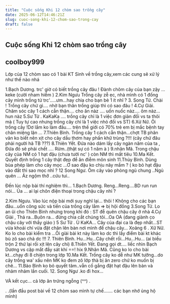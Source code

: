 ```yaml
---
title: "Cuộc sống Khi 12 chòm sao trồng cây"
date: 2025-06-12T14:46:21Z
slug: cuoc-song-khi-12-chom-sao-trong-cay
draft: false
---
```


## Cuộc sống Khi 12 chòm sao trồng cây

## coolboy999

Lớp của 12 chòm sao có 1 bài KT Sinh về trồng cây,xem các cung sẽ xử lý như thế nào nhá

 1.Bạch Dương. trc' giờ có biết trồng cây đâu ! Đành chôm cây của bạn zậy ... keke (cười nham hiểm )
2.Kim Ngưu Trồng cây zễ ẹc, nhà mình có 1 đống cây mình trồng từ trc'.....ưm...hay chia cho bạn bè 1 ít nhĩ ?
 3. Song Tử. Chài ! Trồng cây chứ gì.... nhờ bạn thân trồng giúp thì có sao đâu ! 
4.Cự Giải. Chăm sóc cây 1 cách cẫn thận.... cho ăn nàz .... uốn nuốc nàz.... ôm nàz... hun nàz
5.Sư Tử . KaKaKa .... trồng cây chỉ là 1 việc đơn giản đối vs ta thôi mà ( Tuy tự cao nhưng trồng cây chỉ là 1 việc nhỏ đối vs ST)
6.Xử Nữ. Ôi trồng cây !Dơ lắm ko làm đâu.... trên thế giới có 70% trẻ em bị mắc bệnh tay chân miệng lận ...
7.Thiên Bình. Trồng cây 1 cách cẫn thận...chợt TB phân vân ko biết nên xịt cho cây dầu thơm hay phấn khữ trùng ?!!! (cây chứ đâu phải người hã TB ???)
8.Thiên Yết. Đứa nào dám lấy cây ngàn năm của ta , Đứa đó sẽ phải chết .... Rừm..(thật sự có 1 năm à )
9.nhân Mã. Trong chậu cây của NM có 1 hạt đậu (chưa tưới nc' ) còn NM thì mất tiêu
10.Ma Kết. Quyết định trồng 1 cây thật đẹp để ăn điễm môn sinh
11.Thủy Bình. Dùng bùa phép làm cho cây mọc ...Ơ sao đậu ko chịu nãy mầm ? ( ko bỏ hạt đậu vào đất thì sao mọc nhĩ ?
12 Song Ngư. Ôm cây vào phòng ngủ chung ..Ngủ quên ... Áz ngộm thỡ ..cứu tui..




	
	
			

Đến lúc nộp bài thí nghiệm thì...
1.Bạch Dương. Reng...Reng....BD run run nói... Ủa ... ai lại chôn điện thoại trong chậu cây nhỉ ?

2.Kim Ngưu. Vào lúc nộp bài mới suy nghĩ lại... thôi ! Không cho các bạn đâu...uổn công sức và tiền của trồng cây lắm => bị hội đồng
3.Song Tử. Lo an ũi cho Thiên Bình nhưng trong khi đó : ST đễ quên chậu cây ở nhà
4.Cự Giải , Thả ra...Buôn ra... đừng chia cắt chúng tôi...Oa OA (đang giành co chậu cây với thầy giáo )
5 Sư Tữ . Ù KaKA... Cây của đại ca là đẹp nhất...ST vừa khoái chí vừa đặt chân lên bàn nơi mình để chậu cây... Xoãng
6 . Xữ Nữ. Ko lo cho bài kiểm tra ...Ôi giài bài kt này làm ko dc thì lấy điểm bài kt khác bù zô sao chả dc !!!
7. Thiên Bình. Hu...Hu...Cây chết rồi...Hu...Hu... (ai biểu trộn 2 thứ lại rồi xịt lên cây chi)
8.Thiên Yết. Đang gọi dt.... liếc nhìn Bạch Dương vs cặp mắt đầy sát khí ==! hix
9.Nhân Mã. Cũng ko lo cho bài kt...chạy đi 8 chiện trong lớp
10.Ma Kết. Trồng cây ko dễ như MK tưỡng...do cây trồng wa' xấu nên MK ko đem zô lớp thà bị ăn zero chứ ko muốn bị chê...
11.Bảo Bình ko bỏ quyết tâm..vẫn cố gắng đặt hạt đậu lên bàn và nhảm nhảm lần cuối.
12. Song Ngư .ko đi hox...



VÀ kết cục... cả lớp ăn trứng ngỗng (^^)
.


.
.(lần đầu post bài về 12 chòm sao mình tự chế....... các bạn nhớ ủng hộ mình)